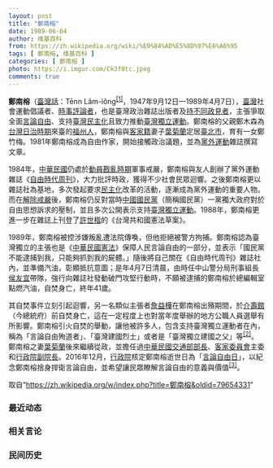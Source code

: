 ```yaml
---
layout: post
title: "鄭南榕"
date: 1989-06-04
author: 维基百科
from: https://zh.wikipedia.org/wiki/%E9%84%AD%E5%8D%97%E6%A6%95
tags: [ 鄭南榕, 维基百科 ]
categories: [ 鄭南榕 ]
photo: https://i.imgur.com/Ck3f0tc.jpeg
comments: true
---
```

<div class="mw-parser-output"><div id="noteTA-70230e73" class="noteTA"><div class="noteTA-local"><div data-noteta-code="zh-cn:台; zh-hk:臺; zh-tw:臺;"></div></div></div>

<p><b>鄭南榕</b>（<a href="/wiki/%E8%87%BA%E7%81%A3%E8%A9%B1" title="臺灣話">臺灣話</a>：<span lang="nan"><style data-mw-deduplicate="TemplateStyles:r58929728">.mw-parser-output .sans-serif{font-family:-apple-system,BlinkMacSystemFont,"Segoe UI",Roboto,Lato,"Helvetica Neue",Helvetica,Arial,sans-serif}</style><span class="sans-serif"><span lang="nan">Tēnn Lâm-iông</span></span></span><sup id="cite_ref-1" class="reference"><a href="#cite_note-1">[1]</a></sup>，1947年9月12日—1989年4月7日），<a href="/wiki/%E8%87%BA%E7%81%A3" title="臺灣">臺灣</a>社會運動倡議者、<a href="/wiki/%E6%99%82%E4%BA%8B%E8%A9%95%E8%AB%96%E5%93%A1" title="時事評論員">時事評論者</a>，也是臺灣政治雜誌出版者及<a href="/wiki/%E6%8C%81%E4%B8%8D%E5%90%8C%E6%94%BF%E8%A6%8B%E8%80%85" class="mw-redirect" title="持不同政見者">持不同政見者</a>，主張爭取全面<a href="/wiki/%E8%A8%80%E8%AB%96%E8%87%AA%E7%94%B1" title="言論自由">言論自由</a>、支持<a href="/wiki/%E8%87%BA%E7%81%A3%E6%B0%91%E4%B8%BB%E5%8C%96" title="臺灣民主化">臺灣民主化</a>且致力推動<a href="/wiki/%E8%87%BA%E7%81%A3%E7%8D%A8%E7%AB%8B%E9%81%8B%E5%8B%95" class="mw-redirect" title="臺灣獨立運動">臺灣獨立運動</a>。鄭南榕的父親鄭木森為<a href="/wiki/%E5%8F%B0%E7%81%A3%E6%97%A5%E6%B2%BB%E6%99%82%E6%9C%9F" title="台灣日治時期">台灣日治時期</a>來臺的<a href="/wiki/%E7%A6%8F%E5%B7%9E%E4%BA%BA" class="mw-redirect" title="福州人">福州人</a>，鄭南榕與<a href="/wiki/%E5%AE%A2%E5%AE%B6%E4%BA%BA" class="mw-redirect" title="客家人">客家籍</a>妻子<a href="/wiki/%E8%91%89%E8%8F%8A%E8%98%AD" title="葉菊蘭">葉菊蘭</a>定居<a href="/wiki/%E8%87%BA%E5%8C%97%E5%B8%82_(%E5%B7%9E%E8%BD%84%E5%B8%82)" title="臺北市 (州轄市)">臺北市</a>，育有一女鄭竹梅。1981年鄭南榕成為自由作家，開始接觸政治議題，並為<a href="/wiki/%E9%BB%A8%E5%A4%96%E9%81%8B%E5%8B%95" title="黨外運動">黨外運動</a>雜誌撰寫文章。
</p><p>1984年，<a href="/wiki/%E4%B8%AD%E8%8F%AF%E6%B0%91%E5%9C%8B" title="中華民國">中華民國</a>仍處於<a href="/wiki/%E5%8B%95%E5%93%A1%E6%88%A1%E4%BA%82%E6%99%82%E6%9C%9F" class="mw-redirect" title="動員戡亂時期">動員戡亂時期</a>軍事戒嚴，鄭南榕與友人創辦了黨外運動雜誌《<a href="/wiki/%E8%87%AA%E7%94%B1%E6%99%82%E4%BB%A3%E5%91%A8%E5%88%8A" title="自由時代周刊">自由時代周刊</a>》，大力批評時政，獲得不少社會民眾迴響。之後鄭南榕更以雜誌社為基地，多次發起要求<a href="/wiki/%E6%B0%91%E4%B8%BB" title="民主">民主化</a>改革的活動，逐漸成為黨外運動的重要人物。而在<a href="/wiki/%E5%8F%B0%E7%81%A3%E8%A7%A3%E5%9A%B4" class="mw-redirect" title="台灣解嚴">解除戒嚴</a>後，鄭南榕仍反對當時<a href="/wiki/%E4%B8%AD%E5%9C%8B%E5%9C%8B%E6%B0%91%E9%BB%A8" title="中國國民黨">中國國民黨</a>（簡稱國民黨）一黨獨大政府對於自由思想訴求的壓制，並且多次公開表示支持<a href="/wiki/%E5%8F%B0%E7%81%A3%E7%8D%A8%E7%AB%8B%E9%81%8B%E5%8B%95" title="台灣獨立運動">臺灣獨立運動</a>。1988年，鄭南榕更進一步在雜誌上刊登了<a href="/wiki/%E8%A8%B1%E4%B8%96%E6%A5%B7" title="許世楷">許世楷</a>的《台灣共和國憲法草案》。
</p><p>1989年，鄭南榕被控涉嫌叛亂遭法院傳喚，但他拒絕被警方拘捕。鄭南榕認為臺灣獨立的主張也是《<a href="/wiki/%E4%B8%AD%E8%8F%AF%E6%B0%91%E5%9C%8B%E6%86%B2%E6%B3%95" title="中華民國憲法">中華民國憲法</a>》保障人民言論自由的一部分，並表示「國民黨不能逮捕到我，只能夠抓到我的屍體。」隨後將自己關在《自由時代周刊》雜誌社內，並準備汽油，彰顯抵抗意圖；是年4月7日清晨，由時任中山警分局刑事組長<a href="/wiki/%E4%BE%AF%E5%8F%8B%E5%AE%9C" title="侯友宜">侯友宜</a>帶隊，強行向雜誌社發動破門攻堅行動時，不願被逮捕的鄭南榕於總編輯室點燃汽油，自焚身亡，終年41歲。
</p><p>其自焚事件立刻引起迴響，另一名類似主張者<a href="/wiki/%E8%A9%B9%E7%9B%8A%E6%A8%BA" title="詹益樺">詹益樺</a>在鄭南榕出殯期間，於<a href="/wiki/%E7%B8%BD%E7%B5%B1%E5%BA%9C_(%E8%87%BA%E7%81%A3)" title="總統府 (臺灣)">介壽館</a>（今總統府）前自焚身亡，這在一定程度上也對當年度舉辦的地方公職人員選舉有所影響。鄭南榕引火自焚的舉動，讓他被許多人，包含支持臺灣獨立運動者在內，稱為「言論自由殉道者」、「臺灣建國烈士」或者是「臺灣獨立建國之父」等<sup id="cite_ref-黃惠鈴_2-0" class="reference"><a href="#cite_note-黃惠鈴-2">[2]</a></sup>。鄭南榕之妻<a href="/wiki/%E8%91%89%E8%8F%8A%E8%98%AD" title="葉菊蘭">葉菊蘭</a>後來繼續從政，並擔任過<a href="/wiki/%E4%B8%AD%E8%8F%AF%E6%B0%91%E5%9C%8B%E4%BA%A4%E9%80%9A%E9%83%A8%E9%83%A8%E9%95%B7" title="中華民國交通部部長">中華民國交通部部長</a>、<a href="/wiki/%E4%B8%AD%E8%8F%AF%E6%B0%91%E5%9C%8B%E5%AE%A2%E5%AE%B6%E5%A7%94%E5%93%A1%E6%9C%83" title="中華民國客家委員會">客家委員會</a>主委和<a href="/wiki/%E8%A1%8C%E6%94%BF%E9%99%A2%E5%89%AF%E9%99%A2%E9%95%B7" title="行政院副院長">行政院副院長</a>。2016年12月，<a href="/wiki/%E8%A1%8C%E6%94%BF%E9%99%A2" title="行政院">行政院</a>核定鄭南榕逝世日為「<a href="/wiki/%E8%A8%80%E8%AB%96%E8%87%AA%E7%94%B1%E6%97%A5_(%E8%87%BA%E7%81%A3)" class="mw-redirect" title="言論自由日 (臺灣)">言論自由日</a>」，以紀念鄭南榕捨身捍衛言論自由，並希望讓民眾瞭解言論自由的意義與價值<sup id="cite_ref-3" class="reference"><a href="#cite_note-3">[3]</a></sup>。
</p>
<meta property="mw:PageProp/toc">
</div><!--esi <esi:include src="/esitest-fa8a495983347898/content" /> --><noscript><img src="https://login.wikimedia.org/wiki/Special:CentralAutoLogin/start?type=1x1" alt="" width="1" height="1" style="border: none; position: absolute;"></noscript>
<div class="printfooter" data-nosnippet="">取自“<a dir="ltr" href="https://zh.wikipedia.org/w/index.php?title=鄭南榕&amp;oldid=79654331">https://zh.wikipedia.org/w/index.php?title=鄭南榕&amp;oldid=79654331</a>”</div><div id="recent-news"><h3>最近动态</h3><ul></ul></div><div id="open-opinion"><h3>相关言论</h3><ul></ul></div><div id="mjls-record"><h3>民间历史</h3><ul></ul></div>